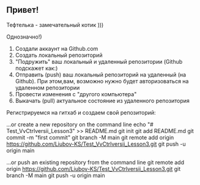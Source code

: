 ## Привет!

Тефтелька - замечательный котик )))

Однозначно!)

1. Создали аккаунт на Github.com
2. Создать локальный репозиторий
3. "Подружить" ваш локальный и удаленный репозитории (Github подскажет как:)
4. Отправить (push) ваш локальный репозиторий на удаленный (на Github). При этом,вам, возможно нужно будет авторизоваться на удаленном репозитории
5. Провести изменения с "другого компьютера"
6. Выкачать (pull) актуальное состояние из удаленного репозитория


Регистрируемся на гитхаб и создаем свой репозиторий:

…or create a new repository on the command line
echo "# Test_VvCtrlversii_Lesson3" >> README.md
git init
git add README.md
git commit -m "first commit"
git branch -M main
git remote add origin https://github.com/Liubov-KS/Test_VvCtrlversii_Lesson3.git
git push -u origin main

…or push an existing repository from the command line
git remote add origin https://github.com/Liubov-KS/Test_VvCtrlversii_Lesson3.git
git branch -M main
git push -u origin main
